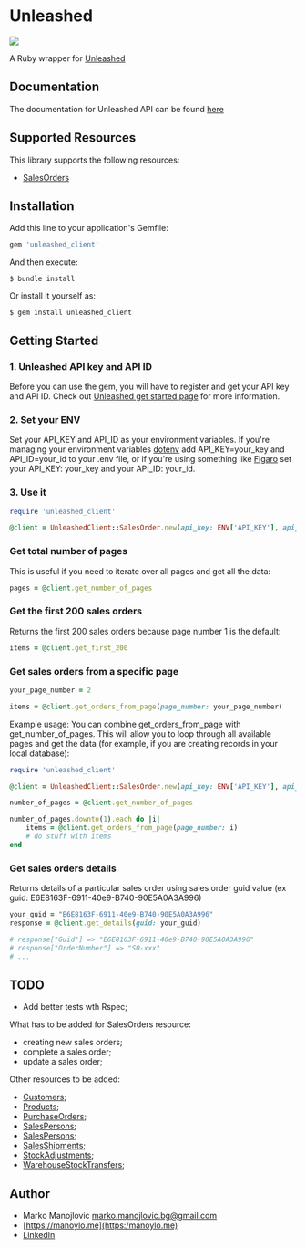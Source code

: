 # Unleashed

![](https://res.cloudinary.com/manoylo/image/upload/v1600048806/unleashed-logo_s2plij.svg)

A Ruby wrapper for [Unleashed](https://www.unleashedsoftware.com/)

## Documentation
The documentation for Unleashed API can be found [here](https://apidocs.unleashedsoftware.com)

## Supported Resources
This library supports the following resources:
* [SalesOrders](https://apidocs.unleashedsoftware.com/SalesOrders)

## Installation

Add this line to your application's Gemfile:

```ruby
gem 'unleashed_client'
```

And then execute:

    $ bundle install

Or install it yourself as:

    $ gem install unleashed_client

## Getting Started

### 1. Unleashed API key and API ID

Before you can use the gem, you will have to register and get your API key and API ID. Check out [Unleashed get started page](https://apidocs.unleashedsoftware.com/) for more information.

### 2. Set your ENV
Set your API_KEY and API_ID as your environment variables. If you're managing your environment variables [dotenv](https://github.com/bkeepers/dotenv) add API_KEY=your_key and API_ID=your_id to your .env file, or if you're using something like [Figaro](https://github.com/laserlemon/figaro) set your API_KEY: your_key and your API_ID: your_id.

### 3. Use it
```ruby
require 'unleashed_client'

@client = UnleashedClient::SalesOrder.new(api_key: ENV['API_KEY'], api_id: ENV['API_ID'])
```

### Get total number of pages
This is useful if you need to iterate over all pages and get all the data:

```ruby
pages = @client.get_number_of_pages
```

### Get the first 200 sales orders
Returns the first 200 sales orders because page number 1 is the default:

```ruby
items = @client.get_first_200
```

### Get sales orders from a specific page
```ruby
your_page_number = 2

items = @client.get_orders_from_page(page_number: your_page_number)
```

Example usage:
You can combine get_orders_from_page with get_number_of_pages. This will allow you to loop through all available pages and get the data (for example, if you are creating records in your local database):

```ruby
require 'unleashed_client'

@client = UnleashedClient::SalesOrder.new(api_key: ENV['API_KEY'], api_id: ENV['API_ID'])

number_of_pages = @client.get_number_of_pages

number_of_pages.downto(1).each do |i|
    items = @client.get_orders_from_page(page_number: i)
    # do stuff with items
end
```

### Get sales orders details
Returns details of a particular sales order using sales order guid value (ex guid: E6E8163F-6911-40e9-B740-90E5A0A3A996)

```ruby
your_guid = "E6E8163F-6911-40e9-B740-90E5A0A3A996"
response = @client.get_details(guid: your_guid)

# response["Guid"] => "E6E8163F-6911-40e9-B740-90E5A0A3A996"
# response["OrderNumber"] => "SO-xxx"
# ...
```

## TODO
* Add better tests wth Rspec;

What has to be added for SalesOrders resource:
* creating new sales orders;
* complete a sales order;
* update a sales order;

Other resources to be added:
* [Customers](https://apidocs.unleashedsoftware.com/Customers);
* [Products](https://apidocs.unleashedsoftware.com/Products);
* [PurchaseOrders](https://apidocs.unleashedsoftware.com/Purchases);
* [SalesPersons](https://apidocs.unleashedsoftware.com/SalesPersons);
* [SalesPersons](https://apidocs.unleashedsoftware.com/SalesPersons);
* [SalesShipments](https://apidocs.unleashedsoftware.com/SalesShipments);
* [StockAdjustments](https://apidocs.unleashedsoftware.com/StockAdjustments);
* [WarehouseStockTransfers](https://apidocs.unleashedsoftware.com/WarehouseStockTransfers);

## Author
* Marko Manojlovic <marko.manojlovic.bg@gmail.com>
* [https://manoylo.me](https:/manoylo.me)
* [LinkedIn](https://www.linkedin.com/in/marko-manojlovic-mm/)